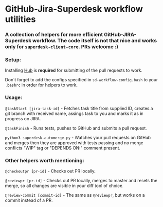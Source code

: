 # GitHub-Jira-Superdesk workflow utilities

### A collection of helpers for more efficient GitHub-JIRA-Superdesk workflow. The code itself is not that nice and works only for `superdesk-client-core`. PRs welcome :)

### Setup:

Installing [Hub](https://hub.github.com/) is **required** for submitting of the pull requests to work.

Don't forget to add the configs specified in `sd-workflow-config.bash` to your `.bashrc` in order for helpers to work.

### Usage:

`@taskStart [jira-task-id]` - Fetches task title from supplied ID, creates a git branch with received name, assings task to you and marks it as in progress on JIRA.

`@taskFinish` - Runs tests, pushes to GitHub and submits a pull request.

`python3 superdesk-automerge.py` - Watches your pull requests on GitHub and merges then they are approved with tests passing and no merge conflicts "WIP" tag or "DEPENDS ON:" comment present.

### Other helpers worth mentioning:

`@checkoutpr [pr-id]` - Checks out PR locally.

`@reviewpr [pr-id]` - Checks out PR locally, merges to master and resets the merge, so all changes are visible in your diff tool of choice.

`@review-commit [commit-id]` - The same as `@reviewpr`, but works on a commit instead of a PR.